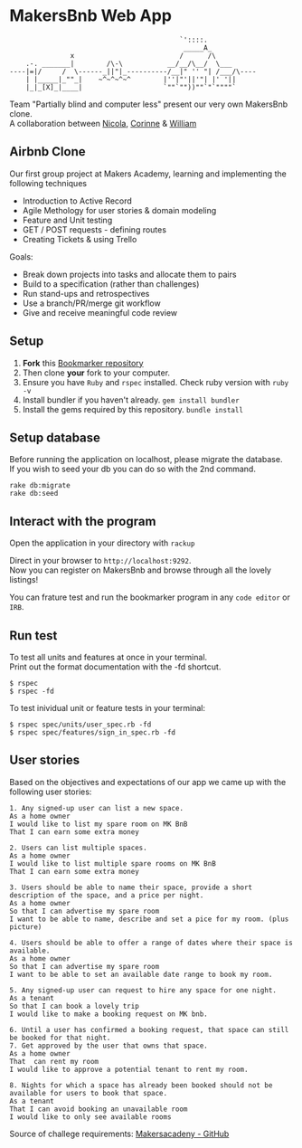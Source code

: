 MakersBnb Web App
==================

```
                                          `'::::.
                                           _____A_
               x                          /      /\
    .-. _______|        /\-\           __/__/\__/  \___
----|=|/     /  \------_||"|_----------/__|" '' "| /___/\----
    | |_____|_""_|    ~^~^~^~^        |''|"'||'"| |' '||
    |_|_[X]_|____|                    `""`""))""`"`""""`
```

Team "Partially blind and computer less" present our very own MakersBnb clone.\
A collaboration between [Nicola](https://github.com/Nicola-Carroll), [Corinne](https://github.com/CorinneBosch) & [William](https://github.com/Willinlondon)


## Airbnb Clone
Our first group project at Makers Academy, learning and implementing the following techniques

- Introduction to Active Record
- Agile Methology for user stories & domain modeling
- Feature and Unit testing
- GET / POST requests - defining routes
- Creating Tickets & using Trello

Goals:
- Break down projects into tasks and allocate them to pairs
- Build to a specification (rather than challenges)
- Run stand-ups and retrospectives
- Use a branch/PR/merge git workflow
- Give and receive meaningful code review

## Setup

1. **Fork** this [Bookmarker repository](https://github.com/CorinneBosch/Bookmarker/) 
2. Then clone **your** fork to your computer.
3. Ensure you have `Ruby` and `rspec` installed. Check ruby version with `ruby -v`
4. Install bundler if you haven't already.
`gem install bundler`
5. Install the gems required by this repository.
`bundle install`

## Setup database

Before running the application on localhost, please migrate the database.\
If you wish to seed your db you can do so with the 2nd command.
```
rake db:migrate
rake db:seed
```

## Interact with the program

Open the application in your directory with `rackup`

Direct in your browser to `http://localhost:9292`.\
Now you can register on MakersBnb and browse through all the lovely listings!

You can frature test and run the bookmarker program in any `code editor` or `IRB`. 

## Run test 

To test all units and features at once in your terminal.\
Print out the format documentation with the -fd shortcut.
```
$ rspec
$ rspec -fd
```

To test inividual unit or feature tests in your terminal:
```
$ rspec spec/units/user_spec.rb -fd
$ rspec spec/features/sign_in_spec.rb -fd
```

## User stories
Based on the objectives and expectations of our app we came up with the following user stories:

```
1. Any signed-up user can list a new space.
As a home owner
I would like to list my spare room on MK BnB
That I can earn some extra money

2. Users can list multiple spaces.
As a home owner
I would like to list multiple spare rooms on MK BnB
That I can earn some extra money

3. Users should be able to name their space, provide a short description of the space, and a price per night.
As a home owner
So that I can advertise my spare room
I want to be able to name, describe and set a pice for my room. (plus picture)

4. Users should be able to offer a range of dates where their space is available.
As a home owner
So that I can advertise my spare room
I want to be able to set an available date range to book my room.

5. Any signed-up user can request to hire any space for one night.
As a tenant
So that I can book a lovely trip
I would like to make a booking request on MK bnb.

6. Until a user has confirmed a booking request, that space can still be booked for that night.
7. Get approved by the user that owns that space.
As a home owner
That  can rent my room
I would like to approve a potential tenant to rent my room.

8. Nights for which a space has already been booked should not be available for users to book that space.
As a tenant
That I can avoid booking an unavailable room
I would like to only see available rooms
```

Source of challege requirements: [Makersacadeny - GitHub](https://github.com/makersacademy/course/tree/main/makersbnb)
